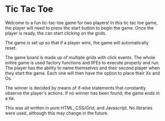# Tic Tac Toe

Welcome to a fun tic-tac-toe game for two players! In this tic tac toe game, the player will need to press the start button to begin the game. Once the player is ready, the can start clicking on the grids.

The game is set up so that if a player wins, the game will automatically reset.

The game board is made up of multiple grids with click events. The whole entire game is used factory functions and IIFEs to execute properly and run. The player has the ability to name themselves and their second player when they start the game. Each one will then have the option to place their Xs and Os.

The winner is decided by means of if-else statements that constantly observe the player's actions. If no winner has been found, the game ends in a tie.

This was all written in pure HTML, CSS/Grid, and Javascript. No libraries were used, although this may change in the future.
